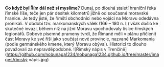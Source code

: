 **Co když byl Řím dál než si myslíme?**
Dunaj, po dlouhá staletí hraniční řeka římské říše, teče jen pár desítek kilometrů jižně od současné moravské hranice. Je tedy jisté, že římští obchodníci nebo vojáci na Moravu odedávna pronikali. V období tzv. markomanských válek (166 – 180 n. l.) však došlo ke skutečné invazi, během níž na jižní Moravu vpochodovaly tisíce římských legionářů. Dobové písemné prameny tvrdí, že Římané měli v plánu přičlenit část Moravy ke své říši jako součást nové provincie, nazvané Markomania (podle germánského kmene, který Moravu obýval). Historici to dlouho považovali za nepravděpodobné. 
![Římský nápis v Trenčíně](https://github.com/nobunaga1234/nobunaga1234.github.io/tree/master/images/římský nápis.jpg)

